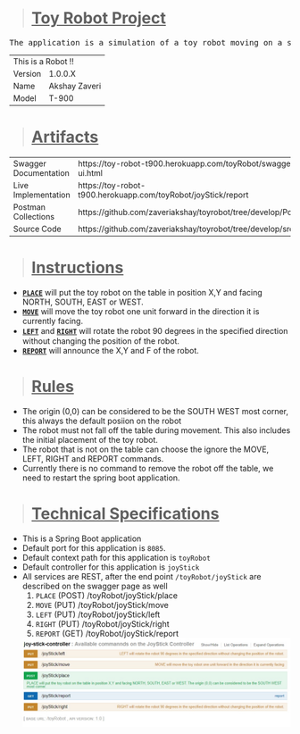 <blockquote>
    <H1><U>Toy Robot Project</U></H1>
 </blockquote>
 
<pre lang="terminal">
The application is a simulation of a toy robot moving on a square tabletop, of dimensions 5 x 5 units.
</pre>


<TABLE>
<TR><TD COLSPAN="2">This is a Robot !!</TD></TR>
<TR><TD>Version</TD><TD>1.0.0.X</TD></TR>
<TR><TD>Name</TD><TD>Akshay Zaveri</TD></TR>
<TR><TD>Model</TD><TD>T-900</TD></TR>
</TABLE>

<blockquote>
<H1><U>Artifacts</U></H1>
</blockquote>
<TABLE>
<TR><TD>Swagger Documentation</TD><TD>https://toy-robot-t900.herokuapp.com/toyRobot/swagger-ui.html</TD></TR>
<TR><TD>Live Implementation</TD><TD>https://toy-robot-t900.herokuapp.com/toyRobot/joyStick/report</TD></TR>
<TR><TD>Postman Collections</TD><TD>https://github.com/zaveriakshay/toyrobot/tree/develop/Postman</TD></TR>
<TR><TD>Source Code</TD><TD>https://github.com/zaveriakshay/toyrobot/tree/develop/src</TD></TR>
</TABLE>

<blockquote>
<H1><U>Instructions</U></H1>
</blockquote>
<DIV>
<P>
<UL>
    <LI><code><B><U>PLACE</U></B></code> will put the toy robot on the table in position X,Y and facing NORTH, SOUTH, EAST or WEST.</LI>
    <LI><code><B><U>MOVE</U></B></code> will move the toy robot one unit forward in the direction it is currently facing.</LI>
    <LI><code><B><U>LEFT</U></B></code> and <code><B><U>RIGHT</U></B></code> will rotate the robot 90 degrees in the speciﬁed direction without changing the position of the robot.</LI>
    <LI><code><B><U>REPORT</U></B></code> will announce the X,Y and F of the robot.</LI>
</UL>
</P>
<DIV>

<blockquote>
<H1><U>Rules</U></H1>
</blockquote>
<DIV>
<P>
<UL>
    <LI>The origin (0,0) can be considered to be the SOUTH WEST most corner, this always the default posiion on the robot</LI>
    <LI>The robot must not fall off the table during movement. This also includes the initial placement of the toy robot.</LI>
    <LI>The robot that is not on the table can choose the ignore the MOVE, LEFT, RIGHT and REPORT commands.</LI>
    <LI>Currently there is no command to remove the robot off the table, we need to restart the spring boot application.</LI>
</UL>
</P>
<DIV>
    
<blockquote>
<H1><U>Technical Specifications</U></H1>
</blockquote>
<DIV>
<P>
<UL>
    <LI>This is a Spring Boot application</LI>
    <LI>Default port for this application is <code>8085</code>.</LI>
    <LI>Default context path for this application is <code>toyRobot</code></LI>
    <LI>Default controller for this application is <code>joyStick</code></LI>
    <LI>All services are REST, after the end point <code>/toyRobot/joyStick</code> are described on the swagger page as well
        <OL>
            <LI><CODE>PLACE</CODE> (POST) /toyRobot/joyStick/place</LI> 
            <LI><CODE>MOVE</CODE> (PUT) /toyRobot/joyStick/move</LI> 
            <LI><CODE>LEFT</CODE> (PUT) /toyRobot/joyStick/left</LI> 
            <LI><CODE>RIGHT</CODE> (PUT) /toyRobot/joyStick/right</LI>
            <LI><CODE>REPORT</CODE> (GET) /toyRobot/joyStick/report</LI> 
        </OL>
        <img src="https://raw.githubusercontent.com/zaveriakshay/toyrobot/develop/Postman/swagger.jpg"/>
    </LI>
</UL>
</P>
<DIV>
